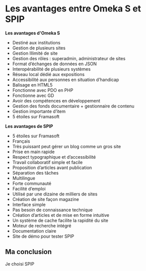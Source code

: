 # Les avantages entre Omeka S et SPIP

**Les avantages d'Omeka S**
- Destiné aux institutions
- Gestion de plusieurs sites
- Gestion Illimité de site
- Gestion des rôles : superadmin, administrateur de sites
- Format d’échanges de données en JSON
- Interopérabilité de plusieurs systèmes
- Réseau local dédié aux expositions
- Accessibilité aux personnes en situation d’handicap
- Balisage en HTML5
- Fonctionne avec PDO en PHP
- Fonctionne avec GD
- Avoir des compétences en développement
- Gestion des fonds documentaire + gestionnaire de contenu
- Gestion importante d’item
- 5 étoiles sur Framasoft

**Les avantages de SPIP**
- 5 étoiles sur Framasoft
- Français
- Très puissant peut gérer un blog comme un gros site
- Prise en main rapide
- Respect typographique et d’accessibilité
- Travail collaboratif simple et facile
- Proposition d’articles avant publication
- Séparation des tâches
- Multilingue
- Forte communauté
- Facilité d’emploi
- Utilisé par une dizaine de milliers de sites
- Création de site façon magazine
- Interface simple
- Pas besoin de connaissance technique
- Création d’articles et de mise en forme intuitive
- Un système de cache facilite la rapidité du site
- Moteur de recherche intégré
- Documentation claire
- Site de démo pour tester SPIP

## Ma conclusion
Je choisi SPIP


